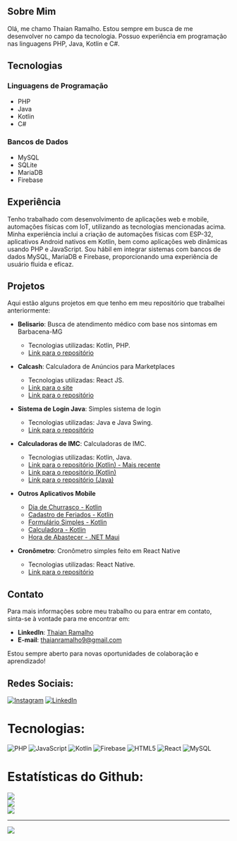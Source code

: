 ## Sobre Mim
Olá, me chamo Thaian Ramalho. Estou sempre em busca de me desenvolver no campo da tecnologia. Possuo experiência em programação nas linguagens PHP, Java, Kotlin e C#.

## Tecnologias

### Linguagens de Programação
- PHP
- Java
- Kotlin
- C#

### Bancos de Dados
- MySQL
- SQLite
- MariaDB
- Firebase

## Experiência
Tenho trabalhado com desenvolvimento de aplicações web e mobile, automações físicas com IoT, utilizando as tecnologias mencionadas acima. Minha experiência inclui a criação de automações físicas com ESP-32, aplicativos Android nativos em Kotlin, bem como aplicações web dinâmicas usando PHP e JavaScript. Sou hábil em integrar sistemas com bancos de dados MySQL, MariaDB e Firebase, proporcionando uma experiência de usuário fluida e eficaz.

## Projetos
Aqui estão alguns projetos em que tenho em meu repositório que trabalhei anteriormente:

- **Belisario**: Busca de atendimento médico com base nos sintomas em Barbacena-MG
  - Tecnologias utilizadas: Kotlin, PHP.
  - [Link para o repositório](https://github.com/thaianramalho/Belisario)
 
- **Calcash**: Calculadora de Anúncios para Marketplaces
  - Tecnologias utilizadas: React JS.
  - [Link para o site](https://calcash.com.br)
  - [Link para o repositório](https://github.com/thaianramalho/Calcash)
 
- **Sistema de Login Java**: Simples sistema de login
  - Tecnologias utilizadas: Java e Java Swing.
  - [Link para o repositório](https://github.com/thaianramalho/JavaLoginSystem)

- **Calculadoras de IMC**: Calculadoras de IMC.
  - Tecnologias utilizadas: Kotlin, Java.
  - [Link para o repositório (Kotlin) - Mais recente](https://github.com/thaianramalho/Calculadoraimc)
  - [Link para o repositório (Kotlin)](https://github.com/thaianramalho/calculadora_imc_kotlin)
  - [Link para o repositório (Java)](https://github.com/thaianramalho/calculadora_imc_java)

- **Outros Aplicativos Mobile**
  - [Dia de Churrasco - Kotlin](https://github.com/thaianramalho/DiadeChurrasco)
  - [Cadastro de Feriados - Kotlin](https://github.com/thaianramalho/CadastroFeriados)
  - [Formulário Simples - Kotlin](https://github.com/thaianramalho/AppSurvey)
  - [Calculadora - Kotlin](https://github.com/thaianramalho/Calculadora)
  - [Hora de Abastecer - .NET Maui](https://github.com/thaianramalho/HoraDeAbastecer)
 
- **Cronômetro**: Cronômetro simples feito em React Native
  - Tecnologias utilizadas: React Native.
  - [Link para o repositório](https://github.com/thaianramalho/cronometer-react-native)
 
## Contato
Para mais informações sobre meu trabalho ou para entrar em contato, sinta-se à vontade para me encontrar em:

- **LinkedIn**: [Thaian Ramalho](https://www.linkedin.com/in/thaianramalho/)
- **E-mail**: thaianramalho9@gmail.com

Estou sempre aberto para novas oportunidades de colaboração e aprendizado!

## Redes Sociais:
[![Instagram](https://img.shields.io/badge/Instagram-%23E4405F.svg?logo=Instagram&logoColor=white)](https://instagram.com/thaianramalho) [![LinkedIn](https://img.shields.io/badge/LinkedIn-%230077B5.svg?logo=linkedin&logoColor=white)](https://linkedin.com/in/thaianramalho) 

# Tecnologias:
![PHP](https://img.shields.io/badge/php-%23777BB4.svg?style=for-the-badge&logo=php&logoColor=white) ![JavaScript](https://img.shields.io/badge/javascript-%23323330.svg?style=for-the-badge&logo=javascript&logoColor=%23F7DF1E) ![Kotlin](https://img.shields.io/badge/kotlin-%237F52FF.svg?style=for-the-badge&logo=kotlin&logoColor=white) ![Firebase](https://img.shields.io/badge/firebase-%23039BE5.svg?style=for-the-badge&logo=firebase) ![HTML5](https://img.shields.io/badge/html5-%23E34F26.svg?style=for-the-badge&logo=html5&logoColor=white) ![React](https://img.shields.io/badge/react-%2320232a.svg?style=for-the-badge&logo=react&logoColor=%2361DAFB) ![MySQL](https://img.shields.io/badge/mysql-%2300f.svg?style=for-the-badge&logo=mysql&logoColor=white)

# Estatísticas do Github:
![](https://github-readme-stats.vercel.app/api?username=thaianramalho&theme=dracula&hide_border=false&include_all_commits=false&count_private=false)<br/>
![](https://github-readme-streak-stats.herokuapp.com/?user=thaianramalho&theme=dracula&hide_border=false)<br/>
![](https://github-readme-stats.vercel.app/api/top-langs/?username=thaianramalho&theme=dracula&hide_border=false&include_all_commits=false&count_private=false&layout=compact)

---
[![](https://visitcount.itsvg.in/api?id=thaianramalho&icon=0&color=12)](https://visitcount.itsvg.in)
